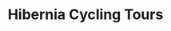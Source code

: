 ---
title: "Hibernia Cycling Tours"
address: "23 Kelston Avenue,, Foxrock, Dublin 18"
tel: "+353 (0)86 771 7267"
county: "Dublin"
category: "Cycling"
type: "Content"
lat: "53.266666412353516"
lng: "-6.174166679382324"
---